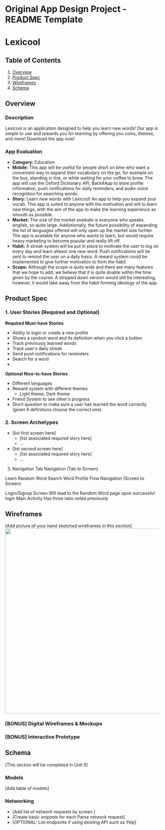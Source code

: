 Original App Design Project - README Template
===

# Lexicool

## Table of Contents
1. [Overview](#Overview)
2. [Product Spec](#Product-Spec)
3. [Wireframes](#Wireframes)
4. [Schema](#Schema)

## Overview
### Description
Lexicool is an application designed to help you learn new words! Our app is simple to use and rewards you for learning by offering you coins, themes, and more! Download the app now!

### App Evaluation

- **Category:** Education
- **Mobile:** This app will be useful for people short on time who want a convenient way to expand their vocabulary on the go, for example on the bus, standing in line, or while waiting for your coffee to brew. The app will use the Oxford Dictionary API, Back4App to store profile information, push notifications for daily reminders, and audio voice recognition for searching words. 
- **Story:** Learn new words with Lexicool! An app to help you expand your vocab. This app is suited to anyone with the motivation and will to learn new things, with the aim of the app to make the learning experience as smooth as possible.
- **Market:** The size of the market avaibale is everyone who speaks english, so quite large. Addiotionally, the future possibility of expanding the list of languages offered will only open up the market size furhter. The app is available for anyone who wants to learn, but would require heavy marketing to become popular and really lift off. 
- **Habit:** A streak system will be put in place to motivate the user to log on every day and learn atleast one new word. Push notifications will be sent to remind the user on a daily basis. A reward system could be implemented to give further motivation to form the habit.
- **Scope:** Although the scope is quite wide and there are many features that we hope to add, we believe that it is quite doable within the time given by the course. A stripped down version would still be interesting, however, it would take away from the habit forming ideology of the app. 

## Product Spec

### 1. User Stories (Required and Optional)

**Required Must-have Stories**

* Ability to login or create a new profile
* Shows a random word and its definition when you click a button
* Track previously learned words
* Track user's daily streak
* Send push notifications for reminders
* Search for a word
* 

**Optional Nice-to-have Stories**

* Different languages 
* Reward system with different themes
    * Light theme, Dark theme
* Friend System to see other's progress
* Short question to make sure a user has learned the word correctly (given 4 definitions choose the correct one)

### 2. Screen Archetypes

* [list first screen here]
   * [list associated required story here]
   * ...
* [list second screen here]
   * [list associated required story here]
   * ...

3. Navigation
Tab Navigation (Tab to Screen)

Learn Random Word
Search Word
Profile
Flow Navigation (Screen to Screen)

Login/Signup Screen
Will lead to the Random Word page upon successful login
Main Activity
Has three tabs noted previously
## Wireframes
[Add picture of your hand sketched wireframes in this section]
<img src="YOUR_WIREFRAME_IMAGE_URL" width=600>

### [BONUS] Digital Wireframes & Mockups

### [BONUS] Interactive Prototype

## Schema 
[This section will be completed in Unit 9]
### Models
[Add table of models]
### Networking
- [Add list of network requests by screen ]
- [Create basic snippets for each Parse network request]
- [OPTIONAL: List endpoints if using existing API such as Yelp]
